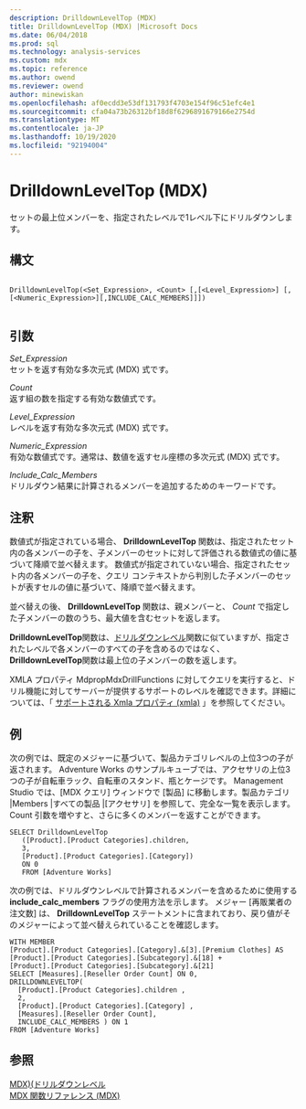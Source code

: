 ```yaml
---
description: DrilldownLevelTop (MDX)
title: DrilldownLevelTop (MDX) |Microsoft Docs
ms.date: 06/04/2018
ms.prod: sql
ms.technology: analysis-services
ms.custom: mdx
ms.topic: reference
ms.author: owend
ms.reviewer: owend
author: minewiskan
ms.openlocfilehash: af0ecdd3e53df131793f4703e154f96c51efc4e1
ms.sourcegitcommit: cfa04a73b26312bf18d8f6296891679166e2754d
ms.translationtype: MT
ms.contentlocale: ja-JP
ms.lasthandoff: 10/19/2020
ms.locfileid: "92194004"
---
```

# <a name="drilldownleveltop-mdx"></a>DrilldownLevelTop (MDX)


  セットの最上位メンバーを、指定されたレベルで1レベル下にドリルダウンします。  
  
## <a name="syntax"></a>構文  
  
```  
  
DrilldownLevelTop(<Set_Expression>, <Count> [,[<Level_Expression>] [,[<Numeric_Expression>][,INCLUDE_CALC_MEMBERS]]])  
  
```  
  
## <a name="arguments"></a>引数  
 *Set_Expression*  
 セットを返す有効な多次元式 (MDX) 式です。  
  
 *Count*  
 返す組の数を指定する有効な数値式です。  
  
 *Level_Expression*  
 レベルを返す有効な多次元式 (MDX) 式です。  
  
 *Numeric_Expression*  
 有効な数値式です。通常は、数値を返すセル座標の多次元式 (MDX) 式です。  
  
 *Include_Calc_Members*  
 ドリルダウン結果に計算されるメンバーを追加するためのキーワードです。  
  
## <a name="remarks"></a>注釈  
 数値式が指定されている場合、 **DrilldownLevelTop** 関数は、指定されたセット内の各メンバーの子を、子メンバーのセットに対して評価される数値式の値に基づいて降順で並べ替えます。 数値式が指定されていない場合、指定されたセット内の各メンバーの子を、クエリ コンテキストから判別した子メンバーのセットが表すセルの値に基づいて、降順で並べ替えます。  
  
 並べ替えの後、 **DrilldownLevelTop** 関数は、親メンバーと、 *Count* で指定した子メンバーの数のうち、最大値を含むセットを返します。  
  
 **DrilldownLevelTop**関数は、[ドリルダウンレベル](../mdx/drilldownlevel-mdx.md)関数に似ていますが、指定されたレベルで各メンバーのすべての子を含めるのではなく、 **DrilldownLevelTop**関数は最上位の子メンバーの数を返します。  
  
 XMLA プロパティ MdpropMdxDrillFunctions に対してクエリを実行すると、ドリル機能に対してサーバーが提供するサポートのレベルを確認できます。詳細については、「 [サポートされる Xmla プロパティ &#40;xmla&#41;](/analysis-services/xmla/xml-elements-properties/propertylist-element-supported-xmla-properties) 」を参照してください。  
  
## <a name="examples"></a>例  
 次の例では、既定のメジャーに基づいて、製品カテゴリレベルの上位3つの子が返されます。 Adventure Works のサンプルキューブでは、アクセサリの上位3つの子が自転車ラック、自転車のスタンド、瓶とケージです。 Management Studio では、[MDX クエリ] ウィンドウで [製品] に移動します。製品カテゴリ |Members |すべての製品 |[アクセサリ] を参照して、完全な一覧を表示します。 Count 引数を増やすと、さらに多くのメンバーを返すことができます。  
  
```  
SELECT DrilldownLevelTop   
   ([Product].[Product Categories].children,  
   3,  
   [Product].[Product Categories].[Category])  
   ON 0  
   FROM [Adventure Works]  
```  
  
 次の例では、ドリルダウンレベルで計算されるメンバーを含めるために使用する **include_calc_members** フラグの使用方法を示します。 メジャー [再販業者の注文数] は、 **DrilldownLevelTop** ステートメントに含まれており、戻り値がそのメジャーによって並べ替えられていることを確認します。  
  
```  
WITH MEMBER   
[Product].[Product Categories].[Category].&[3].[Premium Clothes] AS  
[Product].[Product Categories].[Subcategory].&[18] +  
[Product].[Product Categories].[Subcategory].&[21]  
SELECT [Measures].[Reseller Order Count] ON 0,  
DRILLDOWNLEVELTOP(  
  [Product].[Product Categories].children ,  
  2,  
  [Product].[Product Categories].[Category] ,  
  [Measures].[Reseller Order Count],  
  INCLUDE_CALC_MEMBERS ) ON 1  
FROM [Adventure Works]  
```  
  
## <a name="see-also"></a>参照  
 [MDX&#41;&#40;ドリルダウンレベル ](../mdx/drilldownlevel-mdx.md)   
 [MDX 関数リファレンス &#40;MDX&#41;](../mdx/mdx-function-reference-mdx.md)  
  
